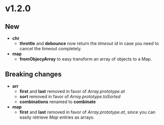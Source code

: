 # v1.2.0

## New

- **chr**
  - **throttle** and **debounce** now return the _timeout id_ in case you need to cancel the timeout
    completely.
- **map**
  - **fromObjecyArray** to easy transform an array of objects to a Map.

## Breaking changes

- **arr**
  - **first** and **last** removed in favor of _Array.prototype.at_
  - **sort** removed in favor of _Array.prototype.toSorted_
  - **combinations** renamed to **combinate**
- **map**
  - **first** and **last** removed in favor of _Array.prototype.at_, since you can easily retrieve
    _Map_ entries as arrays.

